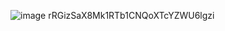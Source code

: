 ![image](https://github.com/re-na-ta/overthewire_bandit/assets/83365217/f96cb98b-6179-4fd0-97ea-17896843a411)
rRGizSaX8Mk1RTb1CNQoXTcYZWU6lgzi
